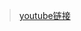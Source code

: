 
> [youtube链接](https://www.youtube.com/watch?v=CPtBTei2p40&list=PLI6pJZaOCtF2yqf8_07RENU0zIUpaMssE&index=1)



